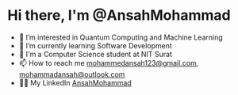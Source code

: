 # Hi there,  I'm @AnsahMohammad
- 👀 I’m interested in Quantum Computing and Machine Learning
- 🌱 I’m currently learning Software Development
- 📍 I'm a Computer Science student at NIT Surat
- 📫 How to reach me mohammedansah123@gmail.com, mohammadansah@outlook.com
- 👨‍💼 My LinkedIn [AnsahMohammad](https://www.linkedin.com/in/mohammad-ansah-88465b214/)

<!---
AnsahMohammad/AnsahMohammad is a ✨ special ✨ repository because its `README.md` (this file) appears on your GitHub profile.
You can click the Preview link to take a look at your changes.
--->
